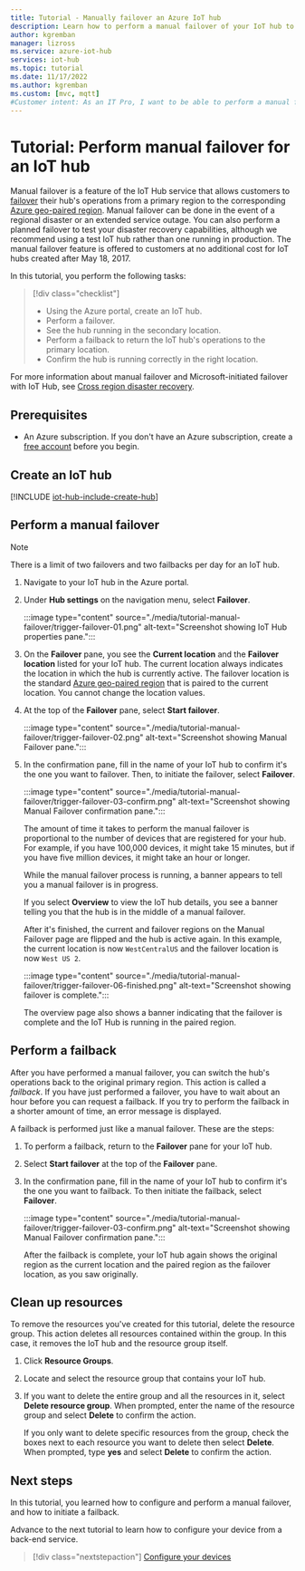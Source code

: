```yaml
---
title: Tutorial - Manually failover an Azure IoT hub
description: Learn how to perform a manual failover of your IoT hub to a different region and then return it to the original region.
author: kgremban
manager: lizross
ms.service: azure-iot-hub
services: iot-hub
ms.topic: tutorial
ms.date: 11/17/2022
ms.author: kgremban
ms.custom: [mvc, mqtt]
#Customer intent: As an IT Pro, I want to be able to perform a manual failover of my IoT hub to a different region, and then return it to the original region.
---
```


# Tutorial: Perform manual failover for an IoT hub

Manual failover is a feature of the IoT Hub service that allows customers to [failover](https://en.wikipedia.org/wiki/Failover) their hub's operations from a primary region to the corresponding [Azure geo-paired region](../reliability/cross-region-replication-azure.md). Manual failover can be done in the event of a regional disaster or an extended service outage. You can also perform a planned failover to test your disaster recovery capabilities, although we recommend using a test IoT hub rather than one running in production. The manual failover feature is offered to customers at no additional cost for IoT hubs created after May 18, 2017.

In this tutorial, you perform the following tasks:

> [!div class="checklist"]
>
> * Using the Azure portal, create an IoT hub.
> * Perform a failover.
> * See the hub running in the secondary location.
> * Perform a failback to return the IoT hub's operations to the primary location. 
> * Confirm the hub is running correctly in the right location.

For more information about manual failover and Microsoft-initiated failover with IoT Hub, see [Cross region disaster recovery](iot-hub-ha-dr.md#cross-region-dr).

## Prerequisites

* An Azure subscription. If you don't have an Azure subscription, create a [free account](https://azure.microsoft.com/free/?WT.mc_id=A261C142F) before you begin.

## Create an IoT hub

[!INCLUDE [iot-hub-include-create-hub](../../includes/iot-hub-include-create-hub.md)]

## Perform a manual failover

> [!NOTE]
> There is a limit of two failovers and two failbacks per day for an IoT hub.

1. Navigate to your IoT hub in the Azure portal.

1. Under **Hub settings** on the navigation menu, select **Failover**.

   :::image type="content" source="./media/tutorial-manual-failover/trigger-failover-01.png" alt-text="Screenshot showing IoT Hub properties pane.":::

1. On the **Failover** pane, you see the **Current location** and the **Failover location** listed for your IoT hub. The current location always indicates the location in which the hub is currently active. The failover location is the standard [Azure geo-paired region](../reliability/cross-region-replication-azure.md) that is paired to the current location. You cannot change the location values.

1. At the top of the **Failover** pane, select **Start failover**.

   :::image type="content" source="./media/tutorial-manual-failover/trigger-failover-02.png" alt-text="Screenshot showing Manual Failover pane.":::

1. In the confirmation pane, fill in the name of your IoT hub to confirm it's the one you want to failover. Then, to initiate the failover, select **Failover**.

   :::image type="content" source="./media/tutorial-manual-failover/trigger-failover-03-confirm.png" alt-text="Screenshot showing Manual Failover confirmation pane.":::

   The amount of time it takes to perform the manual failover is proportional to the number of devices that are registered for your hub. For example, if you have 100,000 devices, it might take 15 minutes, but if you have five million devices, it might take an hour or longer.

   While the manual failover process is running, a banner appears to tell you a manual failover is in progress.

   If you select **Overview** to view the IoT hub details, you see a banner telling you that the hub is in the middle of a manual failover.

   After it's finished, the current and failover regions on the Manual Failover page are flipped and the hub is active again. In this example, the current location is now `WestCentralUS` and the failover location is now `West US 2`.

   :::image type="content" source="./media/tutorial-manual-failover/trigger-failover-06-finished.png" alt-text="Screenshot showing failover is complete.":::

   The overview page also shows a banner indicating that the failover is complete and the IoT Hub is running in the paired region.

## Perform a failback

After you have performed a manual failover, you can switch the hub's operations back to the original primary region. This action is called a *failback*. If you have just performed a failover, you have to wait about an hour before you can request a failback. If you try to perform the failback in a shorter amount of time, an error message is displayed.

A failback is performed just like a manual failover. These are the steps:

1. To perform a failback, return to the **Failover** pane for your IoT hub.

2. Select **Start failover** at the top of the **Failover** pane.

3. In the confirmation pane, fill in the name of your IoT hub to confirm it's the one you want to failback. To then initiate the failback, select **Failover**.

   :::image type="content" source="./media/tutorial-manual-failover/trigger-failover-03-confirm.png" alt-text="Screenshot showing Manual Failover confirmation pane.":::

   After the failback is complete, your IoT hub again shows the original region as the current location and the paired region as the failover location, as you saw originally.

## Clean up resources

To remove the resources you've created for this tutorial, delete the resource group. This action deletes all resources contained within the group. In this case, it removes the IoT hub and the resource group itself.

1. Click **Resource Groups**.

2. Locate and select the resource group that contains your IoT hub.

3. If you want to delete the entire group and all the resources in it, select **Delete resource group**. When prompted, enter the name of the resource group and select **Delete** to confirm the action.

   If you only want to delete specific resources from the group, check the boxes next to each resource you want to delete then select **Delete**. When prompted, type **yes** and select **Delete** to confirm the action.

## Next steps

In this tutorial, you learned how to configure and perform a manual failover, and how to initiate a failback.

Advance to the next tutorial to learn how to configure your device from a back-end service.

> [!div class="nextstepaction"]
> [Configure your devices](tutorial-device-twins.md)

